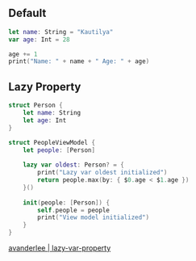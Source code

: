 
## Default 

```swift
let name: String = "Kautilya"
var age: Int = 28

age += 1
print("Name: " + name + " Age: " + age)
```




## Lazy Property


```swift
struct Person {
    let name: String
    let age: Int
}

struct PeopleViewModel {
    let people: [Person]
    
    lazy var oldest: Person? = {
        print("Lazy var oldest initialized")
        return people.max(by: { $0.age < $1.age })
    }()
    
    init(people: [Person]) {
        self.people = people
        print("View model initialized")
    }
}
```

[avanderlee | lazy-var-property](https://www.avanderlee.com/swift/lazy-var-property/)
